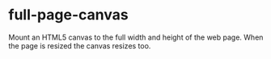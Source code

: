full-page-canvas
================

Mount an HTML5 canvas to the full width and height of the web page. When the page is resized the canvas resizes too.
